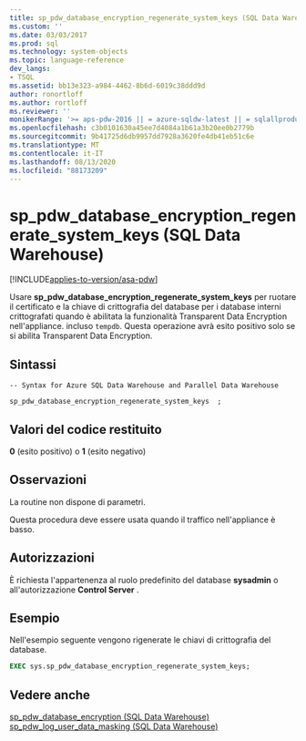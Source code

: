 ```yaml
---
title: sp_pdw_database_encryption_regenerate_system_keys (SQL Data Warehouse) | Microsoft Docs
ms.custom: ''
ms.date: 03/03/2017
ms.prod: sql
ms.technology: system-objects
ms.topic: language-reference
dev_langs:
- TSQL
ms.assetid: bb13e323-a984-4462-8b6d-6019c38ddd9d
author: ronortloff
ms.author: rortloff
ms.reviewer: ''
monikerRange: '>= aps-pdw-2016 || = azure-sqldw-latest || = sqlallproducts-allversions'
ms.openlocfilehash: c3b0101630a45ee7d4084a1b61a3b20ee0b2779b
ms.sourcegitcommit: 9b41725d6db9957dd7928a3620fe4db41eb51c6e
ms.translationtype: MT
ms.contentlocale: it-IT
ms.lasthandoff: 08/13/2020
ms.locfileid: "88173209"
---
```

# <a name="sp_pdw_database_encryption_regenerate_system_keys-sql-data-warehouse"></a>sp_pdw_database_encryption_regenerate_system_keys (SQL Data Warehouse)

[!INCLUDE[applies-to-version/asa-pdw](../../includes/applies-to-version/asa-pdw.md)]

  Usare **sp_pdw_database_encryption_regenerate_system_keys** per ruotare il certificato e la chiave di crittografia del database per i database interni crittografati quando è abilitata la funzionalità Transparent Data Encryption nell'appliance. incluso `tempdb`. Questa operazione avrà esito positivo solo se si abilita Transparent Data Encryption.  
  
## <a name="syntax"></a>Sintassi  
  
```syntaxsql  
-- Syntax for Azure SQL Data Warehouse and Parallel Data Warehouse  
  
sp_pdw_database_encryption_regenerate_system_keys  ;  
```  
  
## <a name="return-code-values"></a>Valori del codice restituito  
 **0** (esito positivo) o **1** (esito negativo)  
  
## <a name="remarks"></a>Osservazioni  
 La routine non dispone di parametri.  
  
 Questa procedura deve essere usata quando il traffico nell'appliance è basso.  
  
## <a name="permissions"></a>Autorizzazioni  
 È richiesta l'appartenenza al ruolo predefinito del database **sysadmin** o all'autorizzazione **Control Server** .  
  
## <a name="example"></a>Esempio  
 Nell'esempio seguente vengono rigenerate le chiavi di crittografia del database.  
  
```sql  
EXEC sys.sp_pdw_database_encryption_regenerate_system_keys;  
```  
  
## <a name="see-also"></a>Vedere anche  
 [sp_pdw_database_encryption &#40;SQL Data Warehouse&#41;](../../relational-databases/system-stored-procedures/sp-pdw-database-encryption-sql-data-warehouse.md)   
 [sp_pdw_log_user_data_masking &#40;SQL Data Warehouse&#41;](../../relational-databases/system-stored-procedures/sp-pdw-log-user-data-masking-sql-data-warehouse.md)  
  
  
